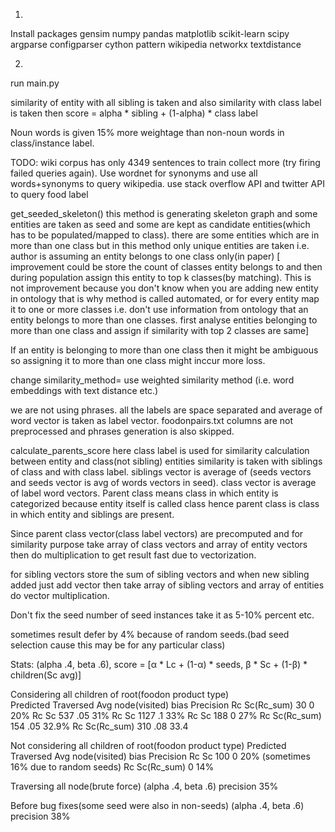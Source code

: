 1.
Install packages
gensim
numpy
pandas
matplotlib
scikit-learn
scipy
argparse
configparser
cython
pattern
wikipedia
networkx
textdistance


2.
run main.py


similarity of entity with all sibling is taken and also similarity with class label is taken 
then score = alpha * sibling + (1-alpha) * class label

Noun words is given 15% more weightage than non-noun words in class/instance label.

TODO:
wiki corpus has only 4349 sentences to train collect more (try firing failed queries again). Use wordnet for synonyms
and use all words+synonyms to query wikipedia. use stack overflow API and twitter API to query food label

get_seeded_skeleton() this method is generating skeleton graph and some entities are taken as seed and some are kept
as candidate entities(which has to be populated/mapped to class).
there are some entities which are in more than one class but in this method only unique entities are taken i.e. author
is assuming an entity belongs to one class only(in paper) 
[ improvement could be store the count of classes entity belongs to and then during population assign this entity to 
top k classes(by matching). This is not improvement because you don't know when you are adding new entity in ontology 
that is why method is called automated, or for every entity map it to one or more classes i.e. don't use information
from ontology that an entity belongs to more than one classes. first analyse entities belonging to more than one class
and assign if similarity with top 2 classes are same]

If an entity is belonging to more than one class then it might be ambiguous so assigning it to more than one class
might inccur more loss.


change similarity_method= use weighted similarity method (i.e. word embeddings with text distance etc.)


we are not using phrases. all the labels are space separated and average of word vector is taken as label vector.
foodonpairs.txt columns are not preprocessed and phrases generation is also skipped.


calculate_parents_score  here class label is used for similarity calculation between entity and class(not sibling) 
entities similarity is taken with siblings of class and with class label.
siblings vector is average of (seeds vectors and seeds vector is avg of words vectors in seed).
class vector is average of label word vectors.
Parent class means class in which entity is categorized because entity itself is called class hence parent class is 
class in which entity and siblings are present.


Since parent class vector(class label vectors) are precomputed
and for similarity purpose take array of class vectors and array of entity vectors then do multiplication to get
result fast due to vectorization.

for sibling vectors store the sum of sibling vectors and when new sibling added just add vector 
then take array of sibling vectors and array of entities do vector multiplication.


Don't fix the seed number of seed instances take it as 5-10% percent etc.


sometimes result defer by 4% because of random seeds.(bad seed selection cause this may be for any particular class)


Stats:  (alpha .4, beta .6), score = [α * Lc + (1-α) * seeds,  β * Sc + (1-β) * children(Sc avg)]

Considering all children of root(foodon product type)   
Predicted   Traversed   Avg node(visited)   bias    Precision
Rc          Sc(Rc_sum)  30                  0       20%
Rc          Sc          537                 .05     31%
Rc          Sc          1127                .1      33%
Rc          Sc          188                 0       27%
Rc          Sc(Rc_sum)  154                 .05     32.9%
Rc          Sc(Rc_sum)  310                 .08     33.4


Not considering all children of root(foodon product type)
Predicted   Traversed   Avg node(visited)   bias    Precision
Rc          Sc          100                 0       20% (sometimes 16% due to random seeds)
Rc          Sc(Rc_sum)                      0       14%




Traversing all node(brute force) (alpha .4, beta .6)
precision 35%

Before bug fixes(some seed were also in non-seeds) (alpha .4, beta .6)
precision 38%




















